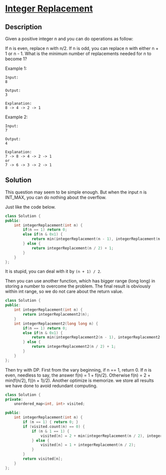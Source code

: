# [Integer Replacement](https://leetcode.com/problems/integer-replacement/)

## Description

Given a positive integer n and you can do operations as follow:

If n is even, replace n with n/2.
If n is odd, you can replace n with either n + 1 or n - 1.
What is the minimum number of replacements needed for n to become 1?

Example 1:

    Input:
    8

    Output:
    3

    Explanation:
    8 -> 4 -> 2 -> 1
Example 2:

    Input:
    7

    Output:
    4

    Explanation:
    7 -> 8 -> 4 -> 2 -> 1
    or
    7 -> 6 -> 3 -> 2 -> 1

## Solution

This question may seem to be simple enough. But when the input n is INT_MAX, you can do nothing about the overflow.

Just like the code below.

```cpp
class Solution {
public:
    int integerReplacement(int n) {
        if(n == 1) return 0;
        else if(n & 0x1) {
            return min(integerReplacement(n - 1), integerReplacement(n + 1)) + 1;
        } else {
            return integerReplacement(n / 2) + 1;
        }
    }
};
```
It is stupid, you can deal with it by `(n + 1) / 2`.

Then you can use another function, which has bigger range (long long) in storing a number to overcome the problem. The final result is obviously within int range, so we do not care about the return value.

```cpp
class Solution {
public:
    int integerReplacement(int n) {
        return integerReplacement2(n);
    }
    int integerReplacement2(long long n) {
        if(n == 1) return 0;
        else if(n & 0x1) {
            return min(integerReplacement2(n - 1), integerReplacement2(n + 1)) + 1;
        } else {
            return integerReplacement2(n / 2) + 1;
        }
    }
};
```

Then try with DP.
First from the vary beginning, if n == 1, return 0. If n is even, needless to say, the answer f(n) = 1 + f(n/2). Otherwise f(n) = 2 + min(f(n/2), f((n + 1)/2).
Another optimize is memorize. we store all results we have done to avoid redundant computing.

```cpp
class Solution {
private:
    unordered_map<int, int> visited;

public:
    int integerReplacement(int n) {
        if (n == 1) { return 0; }
        if (visited.count(n) == 0) {
            if (n & 1 == 1) {
                visited[n] = 2 + min(integerReplacement(n / 2), integerReplacement(n / 2 + 1));
            } else {
                visited[n] = 1 + integerReplacement(n / 2);
            }
        }
        return visited[n];
    }
};
```